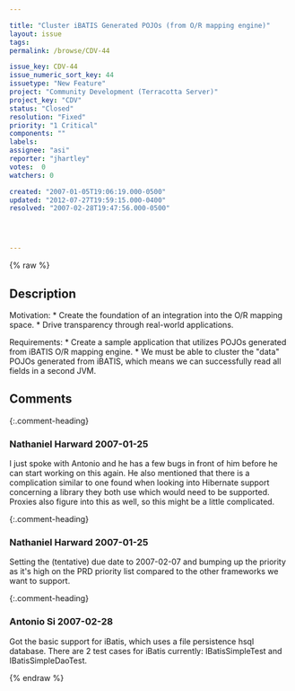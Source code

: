 ```yaml
---

title: "Cluster iBATIS Generated POJOs (from O/R mapping engine)"
layout: issue
tags: 
permalink: /browse/CDV-44

issue_key: CDV-44
issue_numeric_sort_key: 44
issuetype: "New Feature"
project: "Community Development (Terracotta Server)"
project_key: "CDV"
status: "Closed"
resolution: "Fixed"
priority: "1 Critical"
components: ""
labels: 
assignee: "asi"
reporter: "jhartley"
votes:  0
watchers: 0

created: "2007-01-05T19:06:19.000-0500"
updated: "2012-07-27T19:59:15.000-0400"
resolved: "2007-02-28T19:47:56.000-0500"




---
```


{% raw %}

## Description

<div markdown="1" class="description">

Motivation:
  \* Create the foundation of an integration into the O/R mapping space.
  \* Drive transparency through real-world applications.

Requirements:
  \* Create a sample application that utilizes POJOs generated from iBATIS O/R mapping engine.
  \* We must be able to cluster the "data" POJOs generated from iBATIS, which means we can successfully read all fields in a second JVM.


</div>

## Comments


{:.comment-heading}
### **Nathaniel Harward** <span class="date">2007-01-25</span>

<div markdown="1" class="comment">

I just spoke with Antonio and he has a few bugs in front of him before he can start working on this again.  He also mentioned that there is a complication similar to one found when looking into Hibernate support concerning a library they both use which would need to be supported.  Proxies also figure into this as well, so this might be a little complicated.

</div>


{:.comment-heading}
### **Nathaniel Harward** <span class="date">2007-01-25</span>

<div markdown="1" class="comment">

Setting the (tentative) due date to 2007-02-07 and bumping up the priority as it's high on the PRD priority list compared to the other frameworks we want to support.

</div>


{:.comment-heading}
### **Antonio Si** <span class="date">2007-02-28</span>

<div markdown="1" class="comment">

Got the basic support for iBatis, which uses a file persistence hsql database. There are 2 test cases for iBatis currently: IBatisSimpleTest and IBatisSimpleDaoTest.

</div>



{% endraw %}
